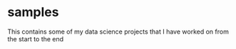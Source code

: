 # samples
This contains some of my data science projects that I have worked on from the start to the end

